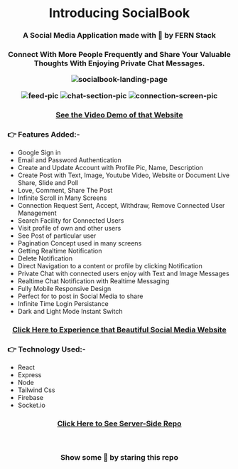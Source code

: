 <h1 align="center">Introducing SocialBook</h1>
<h3 align="center">A Social Media Application made with 💖 by FERN Stack</h3>
<h3 align="center">Connect With More People Frequently and Share Your Valuable Thoughts With Enjoying Private Chat Messages.</p>

![socialbook-landing-page](https://user-images.githubusercontent.com/66327336/151983119-1fb5b9cf-2398-450d-a922-9749078c3b5f.png)

<p>
    <img src="https://user-images.githubusercontent.com/66327336/151984123-5940e9fa-8717-47b9-908c-2bd1f9715a0a.png" alt="feed-pic" />
    <img src="https://user-images.githubusercontent.com/66327336/151984136-da8ad6b8-eb48-4b9a-9d8b-6055bf699c26.png" alt="chat-section-pic" />
    <img src="https://user-images.githubusercontent.com/66327336/151984249-8537cff2-be33-49fa-9cc9-7c68809716b1.png" alt="connection-screen-pic" />
</p>

### [<p align="center"> See the Video Demo of that Website</p>](https://youtu.be/Dhf0oTQDP-0)

<h3>👉 Features Added:-</h3>
<ul>
<li>Google Sign in</li>
<li>Email and Password Authentication</li>
<li>Create and Update Account with Profile Pic, Name, Description</li>
<li>Create Post with Text, Image, Youtube Video, Website or Document Live Share, Slide and Poll</li>
<li>Love, Comment, Share The Post</li>
<li>Infinite Scroll in Many Screens</li>
<li>Connection Request Sent, Accept, Withdraw, Remove Connected User Management</li>
<li>Search Facility for Connected Users</li>
<li>Visit profile of own and other users</li>
<li>See Post of particular user</li>
<li>Pagination Concept used in many screens</li>
<li>Getting Realtime Notification</li>
<li>Delete Notification</li>
<li>Direct Navigation to a content or profile by clicking Notification</li>
<li>Private Chat with connected users enjoy with Text and Image Messages</li>
<li>Realtime Chat Notification with Realtime Messaging</li>
<li>Fully Mobile Responsive Design</li>
<li>Perfect for to post in Social Media to share</li>
<li>Infinite Time Login Persistance</li>
<li>Dark and Light Mode Instant Switch</li>
</ul>

### [<p align="center"> Click Here to Experience that Beautiful Social Media Website</p>](https://socialbook.samarpandasgupta.com/)

### 👉 Technology Used:-

<ul>
    <li>React</li>
    <li>Express</li>
    <li>Node</li>
    <li>Tailwind Css</li>
    <li>Firebase</li>
    <li>Socket.io</li>
</ul>

### [<p align="center"> Click Here to See Server-Side Repo</p>](https://github.com/SamarpanCoder2002/Socialbook-Backend)

<br/>

### <p align="center"> Show some 💖 by staring this repo </p>
